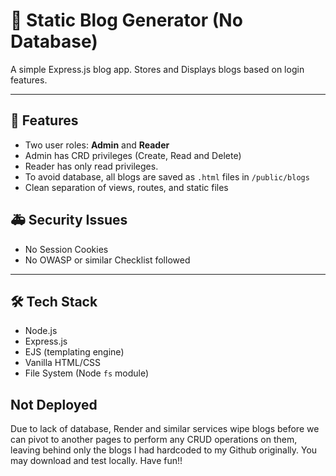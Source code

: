 # 📝 Static Blog Generator (No Database)

A simple Express.js blog app. Stores and Displays blogs based on login features.

---

## 🚀 Features

- Two user roles: **Admin** and **Reader**
- Admin has CRD privileges (Create, Read and Delete)
- Reader has only read privileges.
- To avoid database, all blogs are saved as `.html` files in `/public/blogs`
- Clean separation of views, routes, and static files

## 🚑 Security Issues
- No Session Cookies
- No OWASP or similar Checklist followed

---

## 🛠️ Tech Stack

- Node.js
- Express.js
- EJS (templating engine)
- Vanilla HTML/CSS
- File System (Node `fs` module)

## Not Deployed
Due to lack of database, Render and similar services wipe blogs before we can pivot to another pages to perform any CRUD operations on them, leaving behind only the blogs I had hardcoded to my Github originally. 
You may download and test locally. Have fun!!